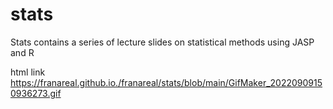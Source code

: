 # stats
Stats contains a series of lecture slides on statistical methods using JASP and R

html link
https://franareal.github.io./franareal/stats/blob/main/GifMaker_20220909150936273.gif

